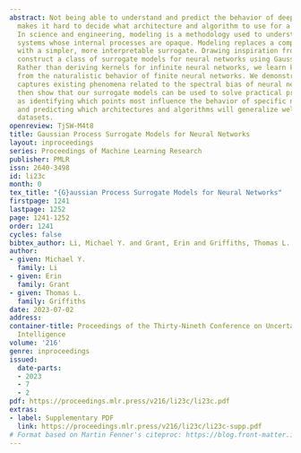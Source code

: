 ```yaml
---
abstract: Not being able to understand and predict the behavior of deep learning systems
  makes it hard to decide what architecture and algorithm to use for a given problem.
  In science and engineering, modeling is a methodology used to understand complex
  systems whose internal processes are opaque. Modeling replaces a complex system
  with a simpler, more interpretable surrogate. Drawing inspiration from this, we
  construct a class of surrogate models for neural networks using Gaussian processes.
  Rather than deriving kernels for infinite neural networks, we learn kernels empirically
  from the naturalistic behavior of finite neural networks. We demonstrate our approach
  captures existing phenomena related to the spectral bias of neural networks, and
  then show that our surrogate models can be used to solve practical problems such
  as identifying which points most influence the behavior of specific neural networks
  and predicting which architectures and algorithms will generalize well for specific
  datasets.
openreview: TjSW-M4t8
title: Gaussian Process Surrogate Models for Neural Networks
layout: inproceedings
series: Proceedings of Machine Learning Research
publisher: PMLR
issn: 2640-3498
id: li23c
month: 0
tex_title: "{G}aussian Process Surrogate Models for Neural Networks"
firstpage: 1241
lastpage: 1252
page: 1241-1252
order: 1241
cycles: false
bibtex_author: Li, Michael Y. and Grant, Erin and Griffiths, Thomas L.
author:
- given: Michael Y.
  family: Li
- given: Erin
  family: Grant
- given: Thomas L.
  family: Griffiths
date: 2023-07-02
address:
container-title: Proceedings of the Thirty-Nineth Conference on Uncertainty in Artificial
  Intelligence
volume: '216'
genre: inproceedings
issued:
  date-parts:
  - 2023
  - 7
  - 2
pdf: https://proceedings.mlr.press/v216/li23c/li23c.pdf
extras:
- label: Supplementary PDF
  link: https://proceedings.mlr.press/v216/li23c/li23c-supp.pdf
# Format based on Martin Fenner's citeproc: https://blog.front-matter.io/posts/citeproc-yaml-for-bibliographies/
---
```

